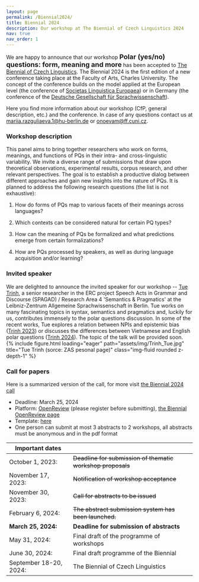 ```yaml
---
layout: page
permalink: /Biennial2024/
title: Biennial 2024
description: Our workshop at The Biennial of Czech Linguistics 2024
nav: true
nav_order: 1
---
```


We are happy to announce that our workshop **<font size= "4">Polar (yes/no) questions: form, meaning and more</font>** has been accepted to [The Biennial of Czech Linguistics](https://bcl2024.ff.cuni.cz/en/home/). The Biennial 2024 is the first edition of a new conference taking place at the Faculty of Arts, Charles University. The concept of the conference builds on the model applied at the European level (the conference of [Societas Linguistica Europaea](https://societaslinguistica.eu/)) or in Germany (the conference of the [Deutsche Gesellschaft für Sprachwissenschaft](https://dgfs.de/en/)). 

Here you find more information about our workshop (CfP, general description, etc.) and the conference. In case of any questions contact us at mariia.razguliaeva.1@hu-berlin.de or onoevam@ff.cuni.cz. 

### Workshop description
This panel aims to bring together researchers who work on forms, meanings, and functions of PQs in their intra- and cross-linguistic variability. We invite a diverse range of submissions that draw upon theoretical observations, experimental results, corpus research, and other relevant perspectives. The goal is to establish a productive dialog between different approaches and gain new insights into the nature of PQs. It is planned to address the following research questions (the list is not exhaustive):

1) How do forms of PQs map to various facets of their meanings across languages?

2) Which contexts can be considered natural for certain PQ types?

3) How can the meaning of PQs be formalized and what predictions emerge from certain formalizations?

4) How are PQs processed by speakers, as well as during language acquisition and/or learning?

### Invited speaker

<div class="container">
  <div class="row justify-content-sm-center">
    <div class="col-sm-8 mt-3 mt-md-0">
        We are delighted to announce the invited speaker for our workshop -- <a href="https://trinhhuutue.com/">Tue Trinh</a>, a senior researcher in the ERC project Speech Acts in Grammar and Discourse (SPAGAD) / Research Area 4 'Semantics & Pragmatics' at the Leibniz-Zentrum Allgemeine Sprachwissenschaft in Berlin. Tue works on many fascinating topics in syntax, semantics and pragmatics and, luckily for us, contributes immensely to the polar questions discussion. In some of the recent works, Tue explores a relation between NPIs and epistemic bias (<a href="https://trinhhuutue.files.wordpress.com/2024/01/trinh-salt33-paper-final-2.pdf">Trinh 2023</a>) or discusses the differences between Vietnamese and English polar questions (<a href="https://trinhhuutue.files.wordpress.com/2023/03/trinh2023note.pdf">Trinh 2024</a>). The topic of the talk will be provided soon.
    </div>
    <div class="col-sm-4 mt-3 mt-md-0">
        {% include figure.html loading="eager" path="assets/img/Trinh_Tue.jpg" title="Tue Trinh (sorce: ZAS pesonal page)" class="img-fluid rounded z-depth-1" %}
    </div>
    </div>
</div>

### Call for papers
Here is a summarized version of the call, for more visit [the Biennial 2024 call](https://bcl2024.ff.cuni.cz/en/call/)
- Deadline: March 25, 2024
- Platform: [OpenReview](https://openreview.net/) (please register before submitting), [the Biennial OpenReview page](https://openreview.net/group?id=BCL/2024/Conference)
- Template: [here](https://bcl2024.ff.cuni.cz/wp-content/uploads/sites/92/2023/12/BCL_abstract-template.docx)
- One person can submit at most 3 abstracts to 2 workshops, all abstracts must be anonymous and in the pdf format

| Important dates        |                                                    |
|------------------------|----------------------------------------------------|
| October 1, 2023:       | ~~Deadline for submission of thematic workshop proposals~~ |
| November 17, 2023:     | ~~Notification of workshop acceptance~~            |
| November 30, 2023:     | ~~Call for abstracts to be issued~~  |
| February 6, 2024:      | ~~The abstract submission system has been launched.~~ |
| **March 25, 2024:**    | **Deadline for submission of abstracts**           |
| May 31, 2024:          | Final draft of the programme of workshops          |
| June 30, 2024:         | Final draft programme of the Biennial              |
| September 18-20, 2024: | The Biennial of Czech Linguistics                  |

